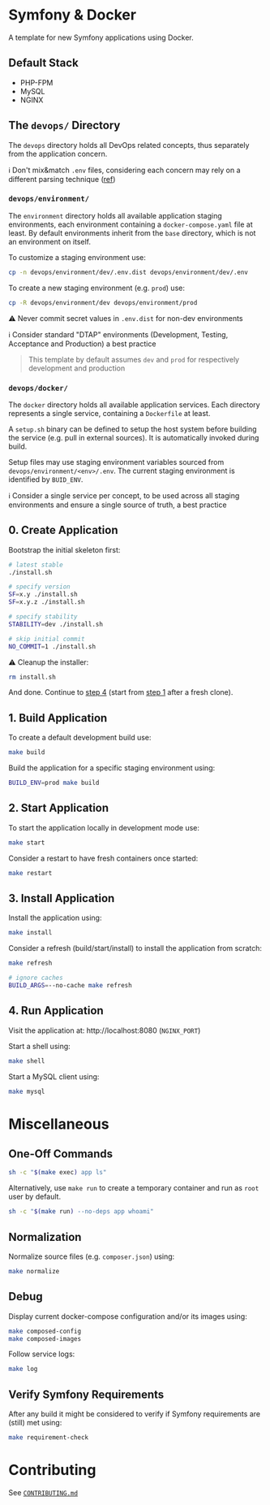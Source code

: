 # Symfony & Docker

A template for new Symfony applications using Docker.

## Default Stack

- PHP-FPM
- MySQL
- NGINX

## The `devops/` Directory

The `devops` directory holds all DevOps related concepts, thus separately from the application concern.

ℹ️ Don't mix&match `.env` files, considering each concern may rely on a different parsing technique ([ref](https://github.com/symfony/recipes/pull/487))

### `devops/environment/`

The `environment` directory holds all available application staging environments, each environment containing a
`docker-compose.yaml` file at least. By default environments inherit from the `base` directory, which is not an
environment on itself.

To customize a staging environment use:

```bash
cp -n devops/environment/dev/.env.dist devops/environment/dev/.env
```

To create a new staging environment (e.g. `prod`) use:

```bash
cp -R devops/environment/dev devops/environment/prod
```

⚠️ Never commit secret values in `.env.dist` for non-dev environments

ℹ️ Consider standard "DTAP" environments (Development, Testing, Acceptance and Production) a best practice

> This template by default assumes `dev` and `prod` for respectively development and production

### `devops/docker/`

The `docker` directory holds all available application services. Each directory represents a single service, containing
a `Dockerfile` at least.

A `setup.sh` binary can be defined to setup the host system before building the service (e.g. pull in external sources).
It is automatically invoked during build.

Setup files may use staging environment variables sourced from `devops/environment/<env>/.env`. The current staging
environment is identified by `BUID_ENV`.

ℹ️ Consider a single service per concept, to be used across all staging environments and ensure a single source of truth,
a best practice

## 0. Create Application

Bootstrap the initial skeleton first:

```bash
# latest stable
./install.sh

# specify version
SF=x.y ./install.sh
SF=x.y.z ./install.sh

# specify stability
STABILITY=dev ./install.sh

# skip initial commit
NO_COMMIT=1 ./install.sh
```

⚠️ Cleanup the installer:

```bash
rm install.sh
```

And done. Continue to [step 4](#4-run-application) (start from [step 1](#1-build-application) after a fresh clone).

## 1. Build Application

To create a default development build use:

```bash
make build
```

Build the application for a specific staging environment using:

```bash
BUILD_ENV=prod make build
```

## 2. Start Application

To start the application locally in development mode use:

```bash
make start
```

Consider a restart to have fresh containers once started:

```bash
make restart
```

## 3. Install Application

Install the application using:

```bash
make install
```

Consider a refresh (build/start/install) to install the application from scratch:

```bash
make refresh

# ignore caches
BUILD_ARGS=--no-cache make refresh
```

## 4. Run Application

Visit the application at: http://localhost:8080 (`NGINX_PORT`)

Start a shell using:

```bash
make shell
```

Start a MySQL client using:

```bash
make mysql
```

# Miscellaneous

## One-Off Commands

```bash
sh -c "$(make exec) app ls"
```

Alternatively, use `make run` to create a temporary container and run as `root` user by default.

```bash
sh -c "$(make run) --no-deps app whoami"
```

## Normalization

Normalize source files (e.g. `composer.json`) using:

```bash
make normalize
```

## Debug

Display current docker-compose configuration and/or its images using:

```bash
make composed-config
make composed-images
```

Follow service logs:

```bash
make log
```

## Verify Symfony Requirements

After any build it might be considered to verify if Symfony requirements are (still) met using:

```bash
make requirement-check
```

# Contributing

See [`CONTRIBUTING.md`](CONTRIBUTING.md)
